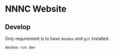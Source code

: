 # NNNC Website


## Develop

Only requirement is to have `devbox` and `git` installed.

```bash
devbox run dev
```